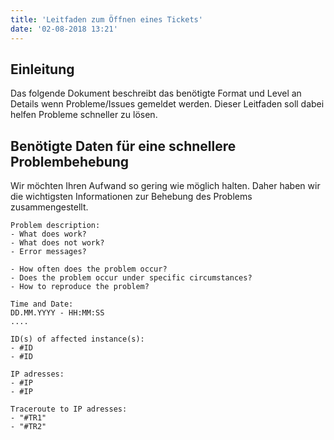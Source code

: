 ```yaml
---
title: 'Leitfaden zum Öffnen eines Tickets'
date: '02-08-2018 13:21'
---
```


## Einleitung

Das folgende Dokument beschreibt das benötigte Format und Level an Details wenn Probleme/Issues gemeldet werden.
Dieser Leitfaden soll dabei helfen Probleme schneller zu lösen.

## Benötigte Daten für eine schnellere Problembehebung

Wir möchten Ihren Aufwand so gering wie möglich halten. Daher haben wir die wichtigsten Informationen zur Behebung des Problems zusammengestellt.

```text
Problem description:
- What does work?
- What does not work?
- Error messages?

- How often does the problem occur?
- Does the problem occur under specific circumstances?
- How to reproduce the problem?

Time and Date:
DD.MM.YYYY - HH:MM:SS
....

ID(s) of affected instance(s):
- #ID
- #ID

IP adresses:
- #IP
- #IP

Traceroute to IP adresses:
- "#TR1"
- "#TR2"

```
